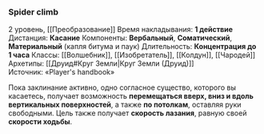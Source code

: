 ### Spider climb

2 уровень, [[Преобразование]]
Время накладывания: **1 действие**
Дистанция: **Касание**
Компоненты: **Вербальный**, **Соматический**, **Материальный** (капля битума и паук)
Длительность: **Концентрация до 1 часа**
Классы: [[Волшебник]], [[Изобретатель]], [[Колдун]], [[Чародей]]
Архетипы: [[Друид#Круг Земли|Круг Земли (Друид)]]
Источник: «Player's handbook»

Пока заклинание активно, одно согласное существо, которого вы касаетесь, получает возможность **перемещаться вверх, вниз и вдоль вертикальных поверхностей**, а также **по потолкам**, оставляя руки свободными. Цель также получает **скорость лазания**, равную своей **скорости ходьбы**.